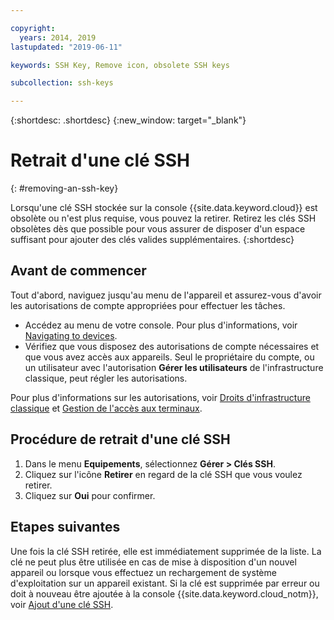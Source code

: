 ```yaml
---

copyright:
  years: 2014, 2019
lastupdated: "2019-06-11"

keywords: SSH Key, Remove icon, obsolete SSH keys

subcollection: ssh-keys

---
```


{:shortdesc: .shortdesc}
{:new_window: target="_blank"}

# Retrait d'une clé SSH
{: #removing-an-ssh-key}

Lorsqu'une clé SSH stockée sur la console {{site.data.keyword.cloud}} est obsolète ou n'est plus requise, vous pouvez la retirer. Retirez les clés SSH obsolètes dès que possible pour vous assurer de disposer d'un espace suffisant pour ajouter des clés valides supplémentaires.
{:shortdesc}

## Avant de commencer
Tout d'abord, naviguez jusqu'au menu de l'appareil et assurez-vous d'avoir les autorisations de compte appropriées pour effectuer les tâches.

* Accédez au menu de votre console. Pour plus d'informations, voir [Navigating to devices](/docs/infrastructure/ssh-keys?topic=virtual-servers-navigating-devices).
* Vérifiez que vous disposez des autorisations de compte nécessaires et que vous avez accès aux appareils. Seul le propriétaire du compte, ou un utilisateur avec l'autorisation **Gérer les utilisateurs** de l'infrastructure classique, peut régler les autorisations. 

Pour plus d'informations sur les autorisations, voir [Droits d'infrastructure classique](/docs/iam?topic=iam-infrapermission#infrapermission) et [Gestion de l'accès aux terminaux](/docs/vsi?topic=virtual-servers-managing-device-access).

## Procédure de retrait d'une clé SSH

1. Dans le menu **Equipements**, sélectionnez **Gérer > Clés SSH**.
2. Cliquez sur l'icône **Retirer** en regard de la clé SSH que vous voulez retirer.
3. Cliquez sur **Oui** pour confirmer. 

## Etapes suivantes

Une fois la clé SSH retirée, elle est immédiatement supprimée de la liste. La clé ne peut plus être utilisée en cas de mise à disposition d'un nouvel appareil ou lorsque vous effectuez un rechargement de système d'exploitation sur un appareil existant. Si la clé est supprimée par erreur ou doit à nouveau être ajoutée à la console {{site.data.keyword.cloud_notm}}, voir [Ajout d'une clé SSH](/docs/infrastructure/ssh-keys?topic=ssh-keys-adding-an-ssh-key#adding-an-ssh-key).
